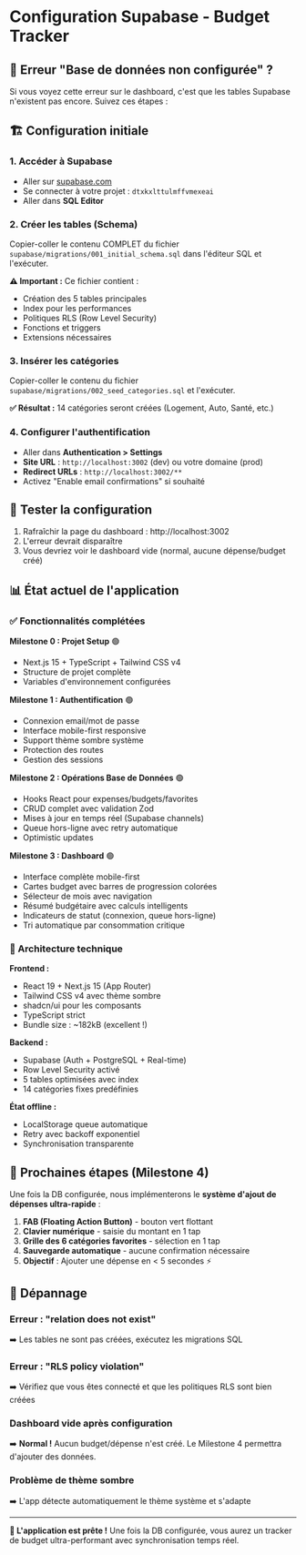 # Configuration Supabase - Budget Tracker

## 🚨 Erreur "Base de données non configurée" ?

Si vous voyez cette erreur sur le dashboard, c'est que les tables Supabase n'existent pas encore. Suivez ces étapes :

## 🏗️ Configuration initiale

### 1. Accéder à Supabase
- Aller sur [supabase.com](https://supabase.com)
- Se connecter à votre projet : `dtxkxlttulmffvmexeai`
- Aller dans **SQL Editor**

### 2. Créer les tables (Schema)
Copier-coller le contenu COMPLET du fichier `supabase/migrations/001_initial_schema.sql` dans l'éditeur SQL et l'exécuter.

**⚠️ Important :** Ce fichier contient :
- Création des 5 tables principales
- Index pour les performances
- Politiques RLS (Row Level Security)  
- Fonctions et triggers
- Extensions nécessaires

### 3. Insérer les catégories
Copier-coller le contenu du fichier `supabase/migrations/002_seed_categories.sql` et l'exécuter.

**✅ Résultat :** 14 catégories seront créées (Logement, Auto, Santé, etc.)

### 4. Configurer l'authentification
- Aller dans **Authentication > Settings**
- **Site URL** : `http://localhost:3002` (dev) ou votre domaine (prod)
- **Redirect URLs** : `http://localhost:3002/**`
- Activez "Enable email confirmations" si souhaité

## 🧪 Tester la configuration

1. Rafraîchir la page du dashboard : http://localhost:3002
2. L'erreur devrait disparaître
3. Vous devriez voir le dashboard vide (normal, aucune dépense/budget créé)

## 📊 État actuel de l'application

### ✅ Fonctionnalités complétées

**Milestone 0 : Projet Setup** 🟢
- Next.js 15 + TypeScript + Tailwind CSS v4
- Structure de projet complète
- Variables d'environnement configurées

**Milestone 1 : Authentification** 🟢  
- Connexion email/mot de passe
- Interface mobile-first responsive
- Support thème sombre système
- Protection des routes
- Gestion des sessions

**Milestone 2 : Opérations Base de Données** 🟢
- Hooks React pour expenses/budgets/favorites
- CRUD complet avec validation Zod
- Mises à jour en temps réel (Supabase channels)
- Queue hors-ligne avec retry automatique
- Optimistic updates

**Milestone 3 : Dashboard** 🟢
- Interface complète mobile-first
- Cartes budget avec barres de progression colorées
- Sélecteur de mois avec navigation
- Résumé budgétaire avec calculs intelligents
- Indicateurs de statut (connexion, queue hors-ligne)
- Tri automatique par consommation critique

### 🔧 Architecture technique

**Frontend :**
- React 19 + Next.js 15 (App Router)
- Tailwind CSS v4 avec thème sombre
- shadcn/ui pour les composants
- TypeScript strict
- Bundle size : ~182kB (excellent !)

**Backend :**
- Supabase (Auth + PostgreSQL + Real-time)
- Row Level Security activé
- 5 tables optimisées avec index
- 14 catégories fixes predéfinies

**État offline :**
- LocalStorage queue automatique
- Retry avec backoff exponentiel
- Synchronisation transparente

## 🎯 Prochaines étapes (Milestone 4)

Une fois la DB configurée, nous implémenterons le **système d'ajout de dépenses ultra-rapide** :

1. **FAB (Floating Action Button)** - bouton vert flottant
2. **Clavier numérique** - saisie du montant en 1 tap
3. **Grille des 6 catégories favorites** - sélection en 1 tap  
4. **Sauvegarde automatique** - aucune confirmation nécessaire
5. **Objectif** : Ajouter une dépense en < 5 secondes ⚡

## 🐛 Dépannage

### Erreur : "relation does not exist"
➡️ Les tables ne sont pas créées, exécutez les migrations SQL

### Erreur : "RLS policy violation"  
➡️ Vérifiez que vous êtes connecté et que les politiques RLS sont bien créées

### Dashboard vide après configuration
➡️ **Normal !** Aucun budget/dépense n'est créé. Le Milestone 4 permettra d'ajouter des données.

### Problème de thème sombre
➡️ L'app détecte automatiquement le thème système et s'adapte

---

**🚀 L'application est prête !** Une fois la DB configurée, vous aurez un tracker de budget ultra-performant avec synchronisation temps réel.